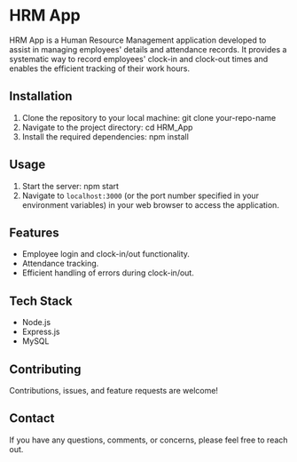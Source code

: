 # HRM App

HRM App is a Human Resource Management application developed to assist in managing employees' details and attendance records. It provides a systematic way to record employees' clock-in and clock-out times and enables the efficient tracking of their work hours.

## Installation

1. Clone the repository to your local machine: git clone your-repo-name
2. Navigate to the project directory: cd HRM_App
3. Install the required dependencies: npm install


## Usage

1. Start the server: npm start
2. Navigate to `localhost:3000` (or the port number specified in your environment variables) in your web browser to access the application.

## Features

- Employee login and clock-in/out functionality.
- Attendance tracking.
- Efficient handling of errors during clock-in/out.

## Tech Stack

- Node.js
- Express.js
- MySQL

## Contributing

Contributions, issues, and feature requests are welcome!

## Contact

If you have any questions, comments, or concerns, please feel free to reach out.



